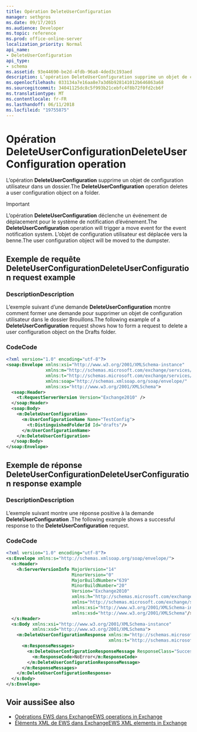 ```yaml
---
title: Opération DeleteUserConfiguration
manager: sethgros
ms.date: 09/17/2015
ms.audience: Developer
ms.topic: reference
ms.prod: office-online-server
localization_priority: Normal
api_name:
- DeleteUserConfiguration
api_type:
- schema
ms.assetid: 93e44690-be2d-4fdb-96a8-4ded3c193aed
description: L’opération DeleteUserConfiguration supprime un objet de configuration utilisateur dans un dossier.
ms.openlocfilehash: 033134a7e16aa8e7a3d6b928141012b646863a68
ms.sourcegitcommit: 34041125dc8c5f993b21cebfc4f8b72f0fd2cb6f
ms.translationtype: MT
ms.contentlocale: fr-FR
ms.lasthandoff: 06/11/2018
ms.locfileid: "19755875"
---
```

# <a name="deleteuserconfiguration-operation"></a><span data-ttu-id="ee119-103">Opération DeleteUserConfiguration</span><span class="sxs-lookup"><span data-stu-id="ee119-103">DeleteUserConfiguration operation</span></span>

<span data-ttu-id="ee119-104">L’opération **DeleteUserConfiguration** supprime un objet de configuration utilisateur dans un dossier.</span><span class="sxs-lookup"><span data-stu-id="ee119-104">The **DeleteUserConfiguration** operation deletes a user configuration object on a folder.</span></span> 
  
> [!IMPORTANT]
> <span data-ttu-id="ee119-105">L’opération **DeleteUserConfiguration** déclenche un événement de déplacement pour le système de notification d’événement.</span><span class="sxs-lookup"><span data-stu-id="ee119-105">The **DeleteUserConfiguration** operation will trigger a move event for the event notification system.</span></span> <span data-ttu-id="ee119-106">L’objet de configuration utilisateur est déplacée vers la benne.</span><span class="sxs-lookup"><span data-stu-id="ee119-106">The user configuration object will be moved to the dumpster.</span></span> 
  
## <a name="deleteuserconfiguration-request-example"></a><span data-ttu-id="ee119-107">Exemple de requête DeleteUserConfiguration</span><span class="sxs-lookup"><span data-stu-id="ee119-107">DeleteUserConfiguration request example</span></span>

### <a name="description"></a><span data-ttu-id="ee119-108">Description</span><span class="sxs-lookup"><span data-stu-id="ee119-108">Description</span></span>

<span data-ttu-id="ee119-109">L’exemple suivant d’une demande **DeleteUserConfiguration** montre comment former une demande pour supprimer un objet de configuration utilisateur dans le dossier Brouillons.</span><span class="sxs-lookup"><span data-stu-id="ee119-109">The following example of a **DeleteUserConfiguration** request shows how to form a request to delete a user configuration object on the Drafts folder.</span></span> 
  
### <a name="code"></a><span data-ttu-id="ee119-110">Code</span><span class="sxs-lookup"><span data-stu-id="ee119-110">Code</span></span>

```XML
<?xml version="1.0" encoding="utf-8"?>
<soap:Envelope xmlns:xsi="http://www.w3.org/2001/XMLSchema-instance"
               xmlns:m="http://schemas.microsoft.com/exchange/services/2006/messages"
               xmlns:t="http://schemas.microsoft.com/exchange/services/2006/types"
               xmlns:soap="http://schemas.xmlsoap.org/soap/envelope/"
               xmlns:xs="http://www.w3.org/2001/XMLSchema">
  <soap:Header>
    <t:RequestServerVersion Version="Exchange2010" />
  </soap:Header>
  <soap:Body>
    <m:DeleteUserConfiguration>
      <m:UserConfigurationName Name="TestConfig">
        <t:DistinguishedFolderId Id="drafts"/>
      </m:UserConfigurationName>
    </m:DeleteUserConfiguration>
  </soap:Body>
</soap:Envelope>
```

## <a name="deleteuserconfiguration-response-example"></a><span data-ttu-id="ee119-111">Exemple de réponse DeleteUserConfiguration</span><span class="sxs-lookup"><span data-stu-id="ee119-111">DeleteUserConfiguration response example</span></span>

### <a name="description"></a><span data-ttu-id="ee119-112">Description</span><span class="sxs-lookup"><span data-stu-id="ee119-112">Description</span></span>

<span data-ttu-id="ee119-113">L’exemple suivant montre une réponse positive à la demande **DeleteUserConfiguration** .</span><span class="sxs-lookup"><span data-stu-id="ee119-113">The following example shows a successful response to the **DeleteUserConfiguration** request.</span></span> 
  
### <a name="code"></a><span data-ttu-id="ee119-114">Code</span><span class="sxs-lookup"><span data-stu-id="ee119-114">Code</span></span>

```XML
<?xml version="1.0" encoding="utf-8"?>
<s:Envelope xmlns:s="http://schemas.xmlsoap.org/soap/envelope/">
  <s:Header>
    <h:ServerVersionInfo MajorVersion="14" 
                         MinorVersion="0" 
                         MajorBuildNumber="639" 
                         MinorBuildNumber="20" 
                         Version="Exchange2010" 
                         xmlns:h="http://schemas.microsoft.com/exchange/services/2006/types" 
                         xmlns="http://schemas.microsoft.com/exchange/services/2006/types" 
                         xmlns:xsi="http://www.w3.org/2001/XMLSchema-instance" 
                         xmlns:xsd="http://www.w3.org/2001/XMLSchema"/>
  </s:Header>
  <s:Body xmlns:xsi="http://www.w3.org/2001/XMLSchema-instance" 
          xmlns:xsd="http://www.w3.org/2001/XMLSchema">
    <m:DeleteUserConfigurationResponse xmlns:m="http://schemas.microsoft.com/exchange/services/2006/messages" 
                                       xmlns:t="http://schemas.microsoft.com/exchange/services/2006/types">
      <m:ResponseMessages>
        <m:DeleteUserConfigurationResponseMessage ResponseClass="Success">
          <m:ResponseCode>NoError</m:ResponseCode>
        </m:DeleteUserConfigurationResponseMessage>
      </m:ResponseMessages>
    </m:DeleteUserConfigurationResponse>
  </s:Body>
</s:Envelope>
```

## <a name="see-also"></a><span data-ttu-id="ee119-115">Voir aussi</span><span class="sxs-lookup"><span data-stu-id="ee119-115">See also</span></span>

- [<span data-ttu-id="ee119-116">Opérations EWS dans Exchange</span><span class="sxs-lookup"><span data-stu-id="ee119-116">EWS operations in Exchange</span></span>](ews-operations-in-exchange.md) 
- [<span data-ttu-id="ee119-117">Éléments XML de EWS dans Exchange</span><span class="sxs-lookup"><span data-stu-id="ee119-117">EWS XML elements in Exchange</span></span>](ews-xml-elements-in-exchange.md)

